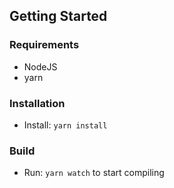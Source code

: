 ## Getting Started
### Requirements
- NodeJS
- yarn

### Installation
- Install: `yarn install`

### Build
- Run: `yarn watch` to start compiling
